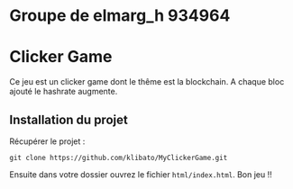 # Groupe de elmarg_h 934964
# Clicker Game 

Ce jeu est un clicker game dont le thême est la blockchain. A chaque bloc ajouté le hashrate augmente. 

## Installation du projet 

Récupérer le projet : 
```
git clone https://github.com/klibato/MyClickerGame.git
```

Ensuite dans votre dossier ouvrez le fichier `html/index.html`. 
Bon jeu !!


